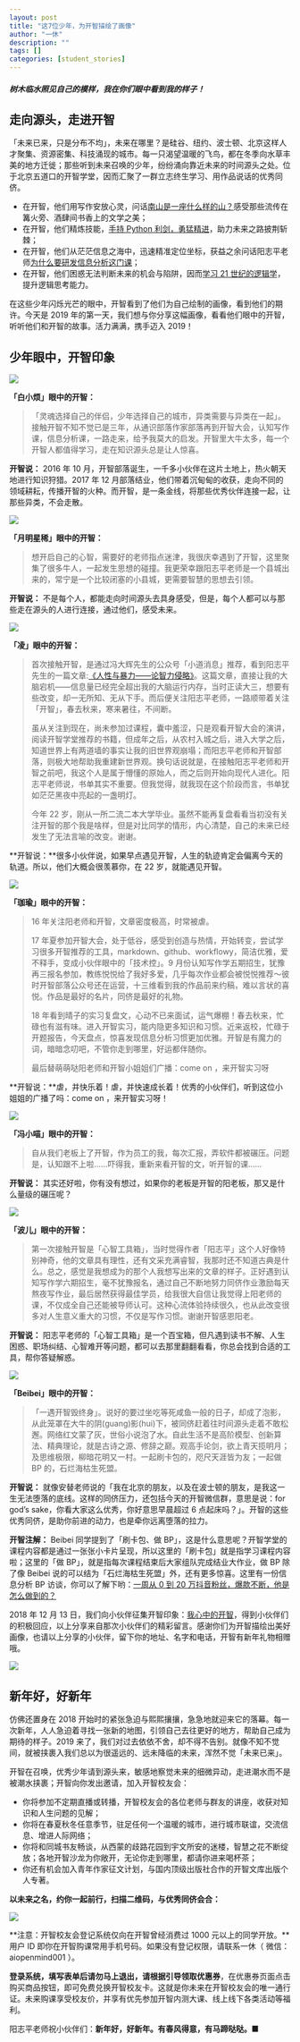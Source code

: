 ```yaml
---
layout: post
title: "这7位少年，为开智描绘了画像"
author: "一休"
description: ""
tags: []
categories: [student_stories]
---
```


##### 树木临水照见自己的模样，我在你们眼中看到我的样子！

## 走向源头，走进开智

「未来已来，只是分布不均」，未来在哪里？是硅谷、纽约、波士顿、北京这样人才聚集、资源密集、科技涌现的城市。每一只渴望温暖的飞鸟，都在冬季向水草丰美的地方迁徙；那些听到未来召唤的少年，纷纷涌向靠近未来的时间源头之处。位于北京五道口的开智学堂，因而汇聚了一群立志终生学习、用作品说话的优秀同侪。

- 在开智，他们用写作安放心灵，问话[南山是一座什么样的山？](https://mp.weixin.qq.com/s?__biz=MzA4ODM4ODQ3MQ==&mid=2651936930&idx=1&sn=005416c79f1e68bed1aa6698ae43b784&scene=21&token=38462081&lang=zh_CN#wechat_redirect)感受那些流传在篝火旁、酒肆间书香上的文学之美；
- 在开智，他们精炼技能，[手持 Python 利剑，勇猛精进](https://mp.weixin.qq.com/s?__biz=MzA4ODM4ODQ3MQ==&mid=2651930657&idx=1&sn=6b81671c208f4e17e28e49be7f94a654&scene=21&token=38462081&lang=zh_CN#wechat_redirect)，助力未来之路披荆斩棘；
- 在开智，他们从茫茫信息之海中，迅速精准定位坐标，获益之余问话阳志平老师[为什么要研发信息分析这门课](https://mp.weixin.qq.com/s?__biz=MzA4ODM4ODQ3MQ==&mid=2651939245&idx=1&sn=99e7ae976d5aeeab22a1d1c667eefbcb&scene=21&token=38462081&lang=zh_CN#wechat_redirect)；
- 在开智，他们困惑无法判断未来的机会与陷阱，因而[学习 21 世纪的逻辑学](https://mp.weixin.qq.com/s?__biz=MzA4ODM4ODQ3MQ==&mid=2651939692&idx=1&sn=fac178786dba600d9d58f6aaff58b9a8&scene=21&token=38462081&lang=zh_CN#wechat_redirect)，提升逻辑思考能力。

在这些少年闪烁光芒的眼中，开智看到了他们为自己绘制的画像，看到他们的期许。今天是 2019 年的第一天，我们想与你分享这幅画像，看看他们眼中的开智，听听他们和开智的故事。活力满满，携手迈入 2019！

## 少年眼中，开智印象

![](https://i.loli.net/2019/01/05/5c2f8c8871168.jpg)

**「白小烦」眼中的开智：**

> 「灵魂选择自己的伴侣，少年选择自己的城市，异类需要与异类在一起」。接触开智不知不觉已是三年，从通识部落作家部落再到开智大会，认知写作课，信息分析课，一路走来，给予我莫大的启发。开智里大牛太多，每一个开智人都值得学习，走在知识源头总是让人惊喜。

**开智说：** 2016 年 10 月，开智部落诞生，一千多小伙伴在这片土地上，热火朝天地进行知识狩猎。2017 年 12 月部落结业，他们带着沉甸甸的收获，走向不同的领域耕耘，传播开智的火种。而开智，是一条金线，将那些优秀伙伴连接一起，让那些异类，不会走散。

![](https://i.loli.net/2019/01/05/5c2f8c9cb213e.jpg)

**「月明星稀」眼中的开智：**

> 想开启自己的心智，需要好的老师指点迷津，我很庆幸遇到了开智，这里聚集了很多牛人，一起发生思想的碰撞。我更荣幸跟阳志平老师是一个县城出来的，常宁是一个比较闭塞的小县城，更需要智慧的思想去引领。

**开智说：** 不是每个人，都能走向时间源头去具身感受，但是，每个人都可以与那些走在源头的人进行连接，通过他们，感受未来。

![](https://i.loli.net/2019/01/05/5c2f8cb2e7757.jpg)

**「凌」眼中的开智：**

> 首次接触开智，是通过冯大辉先生的公众号「小道消息」推荐，看到阳志平先生的一篇文章:[《人性与暴力——论智力侵略》](https://mp.weixin.qq.com/s?__biz=MzA3MzM0MjUyMQ==&mid=2652149488&idx=1&sn=0bf203b17a955c14809b8d6f4a2b0daf&scene=21#wechat_redirect)。这篇文章，直接让我的大脑宕机——信息量已经完全超出我的大脑运行内存，当时正读大三，想要有些改变，却一无所知、无从下手。而后便关注阳志平老师，一路顺带着关注「开智」，春去秋来，寒来暑往，不间断。
>
> 虽从关注到现在，尚未参加过课程，囊中羞涩，只是观看开智大会的演讲，阅读开智学堂推荐的书籍，但成年之后，从农村入城之后，进入大学之后，知道世界上有两道墙的事实让我的旧世界观崩塌；而阳志平老师和开智部落，则极大地帮助我重建新世界观。换句话说就是，在接触阳志平老师和开智之前吧，我这个人是属于懵懂的原始人，而之后则开始向现代人进化。阳志平老师说，书单其实不重要。但我觉得，就我现在这个阶段而言，书单犹如茫茫黑夜中亮起的一盏明灯。
>
> 今年 22 岁，刚从一所二流二本大学毕业。虽然不能再复盘看看当初没有关注开智的那个我是啥样，但是对比同学的情形，内心清楚，自己的未来已经发生了无法言喻的改变。谢谢。

**开智说：**很多小伙伴说，如果早点遇见开智，人生的轨迹肯定会偏离今天的轨道。所以，他们大概会很羡慕你，在 22 岁，就能遇见开智。

![](https://i.loli.net/2019/01/05/5c2f8cc9a8587.jpg)

**「珈瑜」眼中的开智：**

> 16 年关注阳老师和开智，文章密度极高，时常被虐。
>
> 17 年夏参加开智大会，处于低谷，感受到创造与热情，开始转变，尝试学习很多开智推荐的工具，markdown、github、workflowy，简洁优雅，爱不释手，变成小伙伴眼中的「技术控」。9 月份认知写作学五期招生，犹豫再三报名参加，教练悦悦给了我好多爱，几乎每次作业都会被悦悦推荐～彼时开智部落公众号还在运营，十三维看到我的作品前来约稿，难以言状的喜悦。作品是最好的名片，同侪是最好的礼物。
>
> 18 年看到晴子的实习复盘文，心动不已来面试，运气爆棚！春去秋来，忙碌也有滋有味。进入开智实习，能内隐更多知识和习惯。近来返校，忙碌于开题报告，今天盘点，惊喜发现信息分析习惯更加优雅。开智是有魔力的词，暗暗念叨吧，不管你走到哪里，好运都伴随你。
>
> 最后替萌萌哒阳老师和开智小姐姐们广播：come on ，来开智实习呀

**开智说：**虐，并快乐着！虐，并快速成长着！优秀的小伙伴们，听到这位小姐姐的广播了吗：come on ，来开智实习呀！

![](https://i.loli.net/2019/01/05/5c2f8cdedd49b.jpg)

**「冯小喵」眼中的开智：**

> 自从我们老板上了开智，作为员工的我，每次汇报，弄软件都被碾压。问题是，认知跟不上啦……吓得我，重新来看开智的文，听开智的课……

**开智说：** 其实还好啦，你有没有想过，如果你的老板是开智的阳老板，那又是什么量级的碾压呢？

![](https://i.loli.net/2019/01/05/5c2f8cf161619.jpg)

**「波儿」眼中的开智：**

> 第一次接触开智是「心智工具箱」，当时觉得作者「阳志平」这个人好像特别神奇，他的文章具有理性，还有文采充满睿智，我那时还不知道古典是什么。总之，感觉是我想成为的那个人我想写出来的文章的样子。正好遇到认知写作学六期招生，毫不犹豫报名，通过自己不断地努力同侪作业激励每天熬夜写作业，最后居然获得最佳学员，给我很大自信让我觉得上阳老师的课，不仅成全自己还能被导师认可。这种心流体验持续很久，也从此改变很多对人生意义重大的习惯，不仅是写作习惯。谢谢开智感恩阳老。

**开智说：** 阳志平老师的「心智工具箱」是一个百宝箱，但凡遇到读书不解、人生困惑、职场纠结、心智难开等问题，都可以去那里翻翻看看，你总会找到合适的工具，帮你答疑解惑。

![](https://i.loli.net/2019/01/05/5c2f907c007ba.jpg)

**「Beibei」眼中的开智：**

> 「一遇开智毁终身」。说好的要过坐吃等死咸鱼一般的日子，却成了泡影，从此笼罩在大牛的阴(guang)影(hui)下，被同侪赶着往时间源头走着不敢松邂。网络红文蒙了灰，世俗小说泡了水。自此生活不是高阶模型、创新算法、精典理论，就是古诗之源、修辞之巅。观高手论剑，欲上青天揽明月；及思维极限，柳暗花明又一村。一起刷卡包的，咫尺天涯皆为友；一起做 BP 的，石烂海枯生死盟。

**开智说：** 就像安替老师说的「我在北京的朋友，以及在波士顿的朋友，是我这一生无法堕落的底线。这样的同侪压力，还包括今天的开智微信群，意思是说：for god’s sake，你看大家这么优秀，你好意思早晨超过 6 点起床吗？」。开智的这些优秀同侪，是助你前进的动力，也是牵你远离堕落的拉力。

**开智注解：** Beibei 同学提到了「刷卡包、做 BP」，这是什么意思呢？开智学堂的课程内容都是通过一张张小卡片呈现，所以这里的「刷卡包」就是指学习课程内容啦；这里的「做 BP」，就是指每次课程结束后大家组队完成结业大作业，做 BP 除了像 Beibei 说的可以结为「石烂海枯生死盟」外，还有更多惊喜。这里有一份信息分析 BP 访谈，你可以了解下哟：[一周从 0 到 20 万抖音粉丝，爆款不断，他是怎么做到的？](https://mp.weixin.qq.com/s?__biz=MzA4ODM4ODQ3MQ==&mid=2651939079&idx=1&sn=38cdf87b503a32a6e760af05fcb791f7&scene=21#wechat_redirect)

2018 年 12 月 13 日，我们向小伙伴征集开智印象：[我心中的开智](https://mp.weixin.qq.com/s?__biz=MzA4ODM4ODQ3MQ==&mid=2651939499&idx=1&sn=23130ca572e09bdccf4052ca6748a838&scene=21#wechat_redirect)，得到小伙伴们的积极回应，以上分享来自那次小伙伴们的精彩留言。感谢你们为开智描绘出美好画像，也请以上分享的小伙伴，留下你的地址、名字和电话，开智有新年礼物相赠哦。

![](https://i.loli.net/2019/01/05/5c2f8d596150c.jpg)

## 新年好，好新年

仿佛还置身在 2018 开始时的紧张急迫与熙熙攘攘，急急地就迎来它的落幕。每一次新年，人人急迫着寻找一张新的地图，引领自己去往更好的地方，帮助自己成为期待的样子。2019 来了，我们对过去依依不舍，却不得不告别。就像不知不觉间，就被挟裹入我们总以为很遥远的、远未降临的未来，浑然不觉「未来已来」。

开智在召唤，优秀少年请到源头来，敏感地察觉未来的细微异动，走进潮水而不是被潮水挟裹；开智向你发出邀请，加入开智校友会：

- 你将参加不定期直播或转播，开智校友会的各位老师与群友的讲座，收获对知识和人生问题的见解；
- 你将在春夏秋冬任意季节，驻足任何一个温暖的城市，进行城市联谊，交流信息、增进人际网络；
- 你将和同城书友畅谈，从西蒙的歧路花园到宇文所安的迷楼，智慧之花不断绽放；各地开智沙龙为你敞开，无论你走到哪里，都请你进来喝杯茶；
- 你还有机会加入青年作家征文计划，与国内顶级出版社合作的开智文库出版个人专著。

**以未来之名，约你一起前行，扫描二维码，与优秀同侪会合：**

![](https://i.loli.net/2019/01/05/5c2f8dc9c8649.jpg)

**注意：开智校友会登记系统仅向在开智曾经消费过 1000 元以上的同学开放。**用户 ID 即你在开智购课常用手机号码。如果没有登记权限，请联系一休（ 微信： aiopenmind001 ）。

**登录系统，填写表单后请勿马上退出，请根据引导领取优惠券**，在优惠券页面点击购买商品按钮，即可免费兑换开智校友卡。这就是你未来在开智校友会的唯一通行证。未来购课享受校友价，并享有优先参加开智内测大课、线上线下各类活动等福利。

阳志平老师祝小伙伴们：**新年好，好新年。有春风得意，有马蹄哒哒。**■
